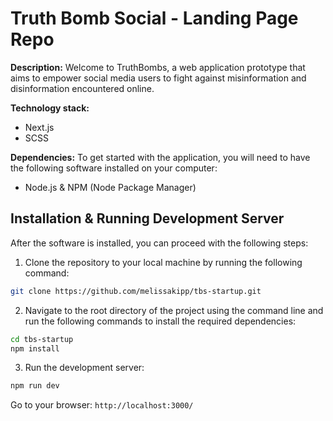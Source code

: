 # Truth Bomb Social - Landing Page Repo

**Description:** Welcome to TruthBombs, a web application prototype that aims to empower social media users to fight against misinformation and disinformation encountered online. 


**Technology stack:** 
- Next.js
- SCSS

**Dependencies:** To get started with the application, you will need to have the following software installed on your computer:
- Node.js & NPM (Node Package Manager)

## Installation & Running Development Server
After the software is installed, you can proceed with the following steps:
1. Clone the repository to your local machine by running the following command:
```bash
git clone https://github.com/melissakipp/tbs-startup.git
```
2. Navigate to the root directory of the project using the command line and run the following commands to install the required dependencies:
```bash
cd tbs-startup
npm install
```
3. Run the development server:

```bash
npm run dev
```
Go to your browser: `http://localhost:3000/`

